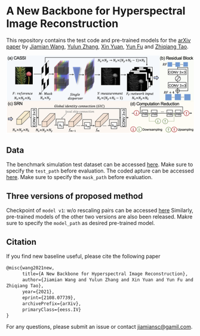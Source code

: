 # A New Backbone for Hyperspectral Image Reconstruction 

This repository contains the test code and pre-trained models for the [arXiv paper](https://arxiv.org/abs/2108.07739) by [Jiamian Wang](https://github.com/Jiamian-Wang), [Yulun Zhang](http://yulunzhang.com/), [Xin Yuan](https://www.bell-labs.com/about/researcher-profiles/xyuan/), [Yun Fu](http://www1.ece.neu.edu/~yunfu/) and [Zhiqiang Tao](http://ztao.cc/).

![framework](https://github.com/Jiamian-Wang/HSI_baseline/blob/main/framework.png) 

## Data

The benchmark simulation test dataset can be accessed [here](https://github.com/Jiamian-Wang/HSI_baseline/tree/main/Data/testing/simu). Make sure to specify the ```test_path``` before evaluation.
The coded apture can be accessed [here](https://github.com/Jiamian-Wang/HSI_baseline/tree/main/Data). Make sure to specify the ```mask_path``` before evaluation. 

## Three versions of proposed method

Checkpoint of ```model v1```: w/o rescaling pairs can be accessed [here](https://github.com/Jiamian-Wang/HSI_baseline/tree/main/models/v1)
Similarly, pre-trained models of the other two versions are also been released. 
Makre sure to specify the ```model_path``` as desired pre-trained model. 

## Citation

If you find new baseline useful, please cite the following paper

``` 
@misc{wang2021new,
      title={A New Backbone for Hyperspectral Image Reconstruction}, 
      author={Jiamian Wang and Yulun Zhang and Xin Yuan and Yun Fu and Zhiqiang Tao},
      year={2021},
      eprint={2108.07739},
      archivePrefix={arXiv},
      primaryClass={eess.IV}
}
```
For any questions, please submit an issue or contact [jiamiansc@gamil.com](jiamiansc@gamil.com). 
